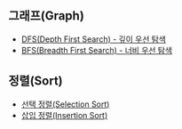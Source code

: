 
## 그래프(Graph)
* [DFS(Depth First Search) - 깊이 우선 탐색](https://github.com/beansbin/Python-Programming-Team-Notes/blob/master/Team-Notes/%EA%B7%B8%EB%9E%98%ED%94%84/DFS(Depth_First_Search).py)
* [BFS(Breadth First Search) - 너비 우선 탐색](https://github.com/beansbin/Python-Programming-Team-Notes/commit/56adaeb1d6fce7d8689e1e1c63ee349dd78a1d09)

## 정렬(Sort)
* [선택 정렬(Selection Sort)](https://github.com/beansbin/Python-Programming-Team-Notes/commit/0594cbc55fccec489f97d6d66900f77854e31cfd)
* [삽입 정렬(Insertion Sort)](https://github.com/beansbin/Python-Programming-Team-Notes/blob/master/Sort/Insertion_Sort.py)

